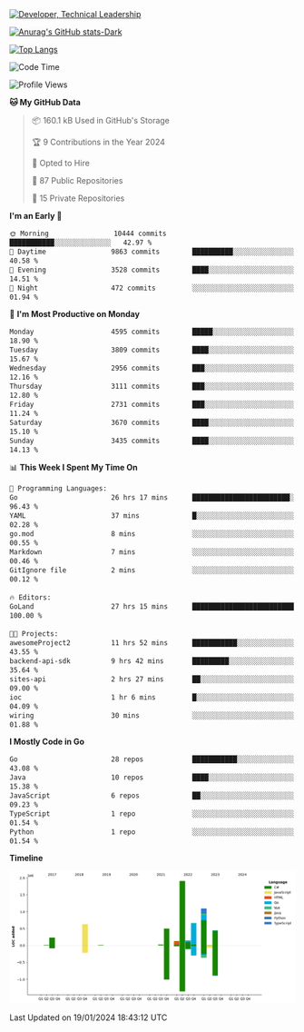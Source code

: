 <div>
  <a href="https://www.linkedin.com/in/arielpineiro/" target="_blank" rel="nofollow noopener noreferrer">
    <img src="https://img.shields.io/badge/-LinkedIn-%230077B5?style=for-the-badge&logo=linkedin&logoColor=white" alt="Developer, Technical Leadership" title="Ariel Piñeiro">
  </a>
</div>

[![Anurag's GitHub stats-Dark](https://github-readme-stats.vercel.app/api?username=arielsrv&show_icons=true&theme=dark#gh-dark-mode-only)](https://github.com/anuraghazra/github-readme-stats#gh-dark-mode-only)

[![Top Langs](https://github-readme-stats.vercel.app/api/top-langs/?username=arielsrv&layout=compact&langs_count=10&theme=dark#gh-dark-mode-only)](https://github.com/anuraghazra/github-readme-stats&theme=dark#gh-dark-mode-only)

<!--START_SECTION:waka-->
![Code Time](http://img.shields.io/badge/Code%20Time-462%20hrs%2050%20mins-blue)

![Profile Views](http://img.shields.io/badge/Profile%20Views-1-blue)

**🐱 My GitHub Data** 

> 📦 160.1 kB Used in GitHub's Storage 
 > 
> 🏆 9 Contributions in the Year 2024
 > 
> 💼 Opted to Hire
 > 
> 📜 87 Public Repositories 
 > 
> 🔑 15 Private Repositories 
 > 
**I'm an Early 🐤** 

```text
🌞 Morning                10444 commits       ███████████░░░░░░░░░░░░░░   42.97 % 
🌆 Daytime                9863 commits        ██████████░░░░░░░░░░░░░░░   40.58 % 
🌃 Evening                3528 commits        ████░░░░░░░░░░░░░░░░░░░░░   14.51 % 
🌙 Night                  472 commits         ░░░░░░░░░░░░░░░░░░░░░░░░░   01.94 % 
```
📅 **I'm Most Productive on Monday** 

```text
Monday                   4595 commits        █████░░░░░░░░░░░░░░░░░░░░   18.90 % 
Tuesday                  3809 commits        ████░░░░░░░░░░░░░░░░░░░░░   15.67 % 
Wednesday                2956 commits        ███░░░░░░░░░░░░░░░░░░░░░░   12.16 % 
Thursday                 3111 commits        ███░░░░░░░░░░░░░░░░░░░░░░   12.80 % 
Friday                   2731 commits        ███░░░░░░░░░░░░░░░░░░░░░░   11.24 % 
Saturday                 3670 commits        ████░░░░░░░░░░░░░░░░░░░░░   15.10 % 
Sunday                   3435 commits        ████░░░░░░░░░░░░░░░░░░░░░   14.13 % 
```


📊 **This Week I Spent My Time On** 

```text
💬 Programming Languages: 
Go                       26 hrs 17 mins      ████████████████████████░   96.43 % 
YAML                     37 mins             █░░░░░░░░░░░░░░░░░░░░░░░░   02.28 % 
go.mod                   8 mins              ░░░░░░░░░░░░░░░░░░░░░░░░░   00.55 % 
Markdown                 7 mins              ░░░░░░░░░░░░░░░░░░░░░░░░░   00.46 % 
GitIgnore file           2 mins              ░░░░░░░░░░░░░░░░░░░░░░░░░   00.12 % 

🔥 Editors: 
GoLand                   27 hrs 15 mins      █████████████████████████   100.00 % 

🐱‍💻 Projects: 
awesomeProject2          11 hrs 52 mins      ███████████░░░░░░░░░░░░░░   43.55 % 
backend-api-sdk          9 hrs 42 mins       █████████░░░░░░░░░░░░░░░░   35.64 % 
sites-api                2 hrs 27 mins       ██░░░░░░░░░░░░░░░░░░░░░░░   09.00 % 
ioc                      1 hr 6 mins         █░░░░░░░░░░░░░░░░░░░░░░░░   04.09 % 
wiring                   30 mins             ░░░░░░░░░░░░░░░░░░░░░░░░░   01.88 % 
```

**I Mostly Code in Go** 

```text
Go                       28 repos            ███████████░░░░░░░░░░░░░░   43.08 % 
Java                     10 repos            ████░░░░░░░░░░░░░░░░░░░░░   15.38 % 
JavaScript               6 repos             ██░░░░░░░░░░░░░░░░░░░░░░░   09.23 % 
TypeScript               1 repo              ░░░░░░░░░░░░░░░░░░░░░░░░░   01.54 % 
Python                   1 repo              ░░░░░░░░░░░░░░░░░░░░░░░░░   01.54 % 
```



**Timeline**

![Lines of Code chart](https://raw.githubusercontent.com/arielsrv/arielsrv/main/assets/bar_graph.png)


 Last Updated on 19/01/2024 18:43:12 UTC
<!--END_SECTION:waka-->
